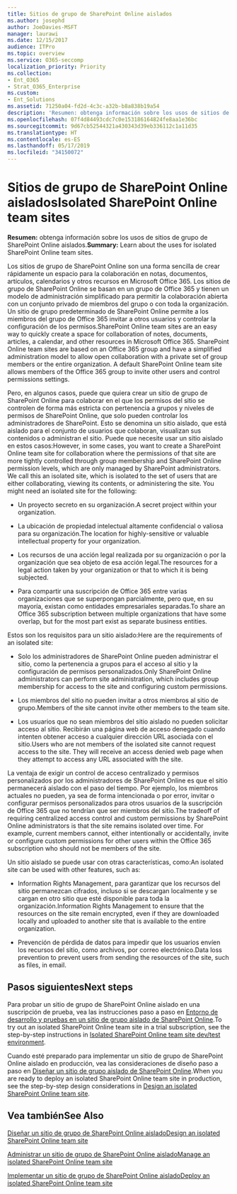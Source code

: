 ```yaml
---
title: Sitios de grupo de SharePoint Online aislados
ms.author: josephd
author: JoeDavies-MSFT
manager: laurawi
ms.date: 12/15/2017
audience: ITPro
ms.topic: overview
ms.service: O365-seccomp
localization_priority: Priority
ms.collection:
- Ent_O365
- Strat_O365_Enterprise
ms.custom:
- Ent_Solutions
ms.assetid: 71250a04-fd2d-4c3c-a32b-b8a838b19a54
description: 'Resumen: obtenga información sobre los usos de sitios de grupo de SharePoint Online aislados.'
ms.openlocfilehash: 07f4d84493cdc7c0e153186164824fe8aa1e36bc
ms.sourcegitcommit: 9d67cb52544321a430343d39eb336112c1a11d35
ms.translationtype: HT
ms.contentlocale: es-ES
ms.lasthandoff: 05/17/2019
ms.locfileid: "34150072"
---
```

# <a name="isolated-sharepoint-online-team-sites"></a><span data-ttu-id="8d04f-103">Sitios de grupo de SharePoint Online aislados</span><span class="sxs-lookup"><span data-stu-id="8d04f-103">Isolated SharePoint Online team sites</span></span>

 <span data-ttu-id="8d04f-104">**Resumen:** obtenga información sobre los usos de sitios de grupo de SharePoint Online aislados.</span><span class="sxs-lookup"><span data-stu-id="8d04f-104">**Summary:** Learn about the uses for isolated SharePoint Online team sites.</span></span>
  
<span data-ttu-id="8d04f-p101">Los sitios de grupo de SharePoint Online son una forma sencilla de crear rápidamente un espacio para la colaboración en notas, documentos, artículos, calendarios y otros recursos en Microsoft Office 365. Los sitios de grupo de SharePoint Online se basan en un grupo de Office 365 y tienen un modelo de administración simplificado para permitir la colaboración abierta con un conjunto privado de miembros del grupo o con toda la organización. Un sitio de grupo predeterminado de SharePoint Online permite a los miembros del grupo de Office 365 invitar a otros usuarios y controlar la configuración de los permisos.</span><span class="sxs-lookup"><span data-stu-id="8d04f-p101">SharePoint Online team sites are an easy way to quickly create a space for collaboration of notes, documents, articles, a calendar, and other resources in Microsoft Office 365. SharePoint Online team sites are based on an Office 365 group and have a simplified administration model to allow open collaboration with a private set of group members or the entire organization. A default SharePoint Online team site allows members of the Office 365 group to invite other users and control permissions settings.</span></span>
  
<span data-ttu-id="8d04f-p102">Pero, en algunos casos, puede que quiera crear un sitio de grupo de SharePoint Online para colaborar en el que los permisos del sitio se controlen de forma más estricta con pertenencia a grupos y niveles de permisos de SharePoint Online, que solo pueden controlar los administradores de SharePoint. Esto se denomina un sitio aislado, que está aislado para el conjunto de usuarios que colaboran, visualizan sus contenidos o administran el sitio. Puede que necesite usar un sitio aislado en estos casos:</span><span class="sxs-lookup"><span data-stu-id="8d04f-p102">However, in some cases, you want to create a SharePoint Online team site for collaboration where the permissions of that site are more tightly controlled through group membership and SharePoint Online permission levels, which are only managed by SharePoint administrators. We call this an isolated site, which is isolated to the set of users that are either collaborating, viewing its contents, or administering the site. You might need an isolated site for the following:</span></span>
  
- <span data-ttu-id="8d04f-111">Un proyecto secreto en su organización.</span><span class="sxs-lookup"><span data-stu-id="8d04f-111">A secret project within your organization.</span></span>
    
- <span data-ttu-id="8d04f-112">La ubicación de propiedad intelectual altamente confidencial o valiosa para su organización.</span><span class="sxs-lookup"><span data-stu-id="8d04f-112">The location for highly-sensitive or valuable intellectual property for your organization.</span></span>
    
- <span data-ttu-id="8d04f-113">Los recursos de una acción legal realizada por su organización o por la organización que sea objeto de esa acción legal.</span><span class="sxs-lookup"><span data-stu-id="8d04f-113">The resources for a legal action taken by your organization or that to which it is being subjected.</span></span>
    
- <span data-ttu-id="8d04f-114">Para compartir una suscripción de Office 365 entre varias organizaciones que se superpongan parcialmente, pero que, en su mayoría, existan como entidades empresariales separadas.</span><span class="sxs-lookup"><span data-stu-id="8d04f-114">To share an Office 365 subscription between multiple organizations that have some overlap, but for the most part exist as separate business entities.</span></span>
    
<span data-ttu-id="8d04f-115">Estos son los requisitos para un sitio aislado:</span><span class="sxs-lookup"><span data-stu-id="8d04f-115">Here are the requirements of an isolated site:</span></span>
  
- <span data-ttu-id="8d04f-116">Solo los administradores de SharePoint Online pueden administrar el sitio, como la pertenencia a grupos para el acceso al sitio y la configuración de permisos personalizados.</span><span class="sxs-lookup"><span data-stu-id="8d04f-116">Only SharePoint Online administrators can perform site administration, which includes group membership for access to the site and configuring custom permissions.</span></span>
    
- <span data-ttu-id="8d04f-117">Los miembros del sitio no pueden invitar a otros miembros al sitio de grupo.</span><span class="sxs-lookup"><span data-stu-id="8d04f-117">Members of the site cannot invite other members to the team site.</span></span>
    
- <span data-ttu-id="8d04f-p103">Los usuarios que no sean miembros del sitio aislado no pueden solicitar acceso al sitio. Recibirán una página web de acceso denegado cuando intenten obtener acceso a cualquier dirección URL asociada con el sitio.</span><span class="sxs-lookup"><span data-stu-id="8d04f-p103">Users who are not members of the isolated site cannot request access to the site. They will receive an access denied web page when they attempt to access any URL associated with the site.</span></span>
    
<span data-ttu-id="8d04f-p104">La ventaja de exigir un control de acceso centralizado y permisos personalizados por los administradores de SharePoint Online es que el sitio permanecerá aislado con el paso del tiempo. Por ejemplo, los miembros actuales no pueden, ya sea de forma intencionada o por error, invitar o configurar permisos personalizados para otros usuarios de la suscripción de Office 365 que no tendrían que ser miembros del sitio.</span><span class="sxs-lookup"><span data-stu-id="8d04f-p104">The tradeoff of requiring centralized access control and custom permissions by SharePoint Online administrators is that the site remains isolated over time. For example, current members cannot, either intentionally or accidentally, invite or configure custom permissions for other users within the Office 365 subscription who should not be members of the site.</span></span>
  
<span data-ttu-id="8d04f-122">Un sitio aislado se puede usar con otras características, como:</span><span class="sxs-lookup"><span data-stu-id="8d04f-122">An isolated site can be used with other features, such as:</span></span>
  
- <span data-ttu-id="8d04f-123">Information Rights Management, para garantizar que los recursos del sitio permanezcan cifrados, incluso si se descargan localmente y se cargan en otro sitio que esté disponible para toda la organización.</span><span class="sxs-lookup"><span data-stu-id="8d04f-123">Information Rights Management to ensure that the resources on the site remain encrypted, even if they are downloaded locally and uploaded to another site that is available to the entire organization.</span></span>
    
- <span data-ttu-id="8d04f-124">Prevención de pérdida de datos para impedir que los usuarios envíen los recursos del sitio, como archivos, por correo electrónico.</span><span class="sxs-lookup"><span data-stu-id="8d04f-124">Data loss prevention to prevent users from sending the resources of the site, such as files, in email.</span></span>
    
## <a name="next-steps"></a><span data-ttu-id="8d04f-125">Pasos siguientes</span><span class="sxs-lookup"><span data-stu-id="8d04f-125">Next steps</span></span>

<span data-ttu-id="8d04f-126">Para probar un sitio de grupo de SharePoint Online aislado en una suscripción de prueba, vea las instrucciones paso a paso en [Entorno de desarrollo y pruebas en un sitio de grupo aislado de SharePoint Online](isolated-sharepoint-online-team-site-dev-test-environment.md).</span><span class="sxs-lookup"><span data-stu-id="8d04f-126">To try out an isolated SharePoint Online team site in a trial subscription, see the step-by-step instructions in [Isolated SharePoint Online team site dev/test environment](isolated-sharepoint-online-team-site-dev-test-environment.md).</span></span>
  
<span data-ttu-id="8d04f-127">Cuando esté preparado para implementar un sitio de grupo de SharePoint Online aislado en producción, vea las consideraciones de diseño paso a paso en [Diseñar un sitio de grupo aislado de SharePoint Online](design-an-isolated-sharepoint-online-team-site.md).</span><span class="sxs-lookup"><span data-stu-id="8d04f-127">When you are ready to deploy an isolated SharePoint Online team site in production, see the step-by-step design considerations in [Design an isolated SharePoint Online team site](design-an-isolated-sharepoint-online-team-site.md).</span></span>
  
## <a name="see-also"></a><span data-ttu-id="8d04f-128">Vea también</span><span class="sxs-lookup"><span data-stu-id="8d04f-128">See Also</span></span>

[<span data-ttu-id="8d04f-129">Diseñar un sitio de grupo de SharePoint Online aislado</span><span class="sxs-lookup"><span data-stu-id="8d04f-129">Design an isolated SharePoint Online team site</span></span>](design-an-isolated-sharepoint-online-team-site.md)
  
[<span data-ttu-id="8d04f-130">Administrar un sitio de grupo de SharePoint Online aislado</span><span class="sxs-lookup"><span data-stu-id="8d04f-130">Manage an isolated SharePoint Online team site</span></span>](manage-an-isolated-sharepoint-online-team-site.md)

[<span data-ttu-id="8d04f-131">Implementar un sitio de grupo de SharePoint Online aislado</span><span class="sxs-lookup"><span data-stu-id="8d04f-131">Deploy an isolated SharePoint Online team site</span></span>](deploy-an-isolated-sharepoint-online-team-site.md)


